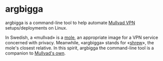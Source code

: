 # argbigga

argbigga is a command-line tool to help automate [Mullvad VPN][1] setups/deployments on Linux.

In Swedish, a «mullvad» is a [mole][2], an appropriate image for a VPN service concerned with privacy.
Meanwhile, «argbigga» stands for «[shrew][3]», the mole's closest relative.
In this spirit, argbigga the command-line tool is a companion to [Mullvad's own][4].


[1]: https://mullvad.net/
[2]: https://en.wikipedia.org/wiki/Mole_(animal)
[3]: https://en.wikipedia.org/wiki/Shrew
[4]: https://mullvad.net/en/help/how-use-mullvad-cli/
